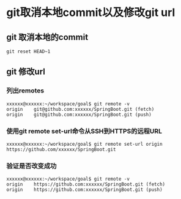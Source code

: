 # git取消本地commit以及修改git url

## git 取消本地的commit

``` git
git reset HEAD~1
```

## git 修改url


### 列出remotes

``` git
xxxxxx@xxxxxx:~/workspace/goal$ git remote -v
origin    git@github.com:xxxxxx/SpringBoot.git (fetch)
origin    git@github.com:xxxxxx/SpringBoot.git (push)
```

### 使用git remote set-url命令从SSH到HTTPS的远程URL

``` git
xxxxxx@xxxxxx:~/workspace/goal$ git remote set-url origin https://github.com/xxxxxx/SpringBoot.git
```

### 验证是否改变成功

``` git
xxxxxx@xxxxxx:~/workspace/goal$ git remote -v
origin    https://github.com:xxxxxx/SpringBoot.git (fetch)
origin    https://github.com:xxxxxx/SpringBoot.git (push)

```